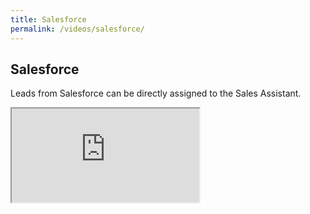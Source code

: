 ```yaml
---
title: Salesforce
permalink: /videos/salesforce/
---
```


## Salesforce
Leads from Salesforce can be directly assigned to the Sales Assistant. 
<div class="embed-responsive embed-responsive-16by9">
  <iframe class="embed-responsive-item" src="https://www.youtube.com/embed/OJUD5ufvHkQ?rel=0" allowfullscreen></iframe>
</div>
